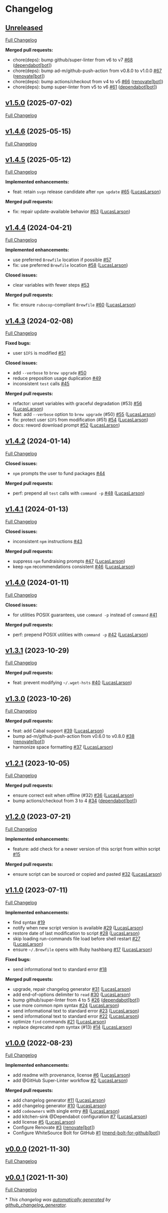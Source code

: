 # Changelog

## [Unreleased](https://github.com/LucasLarson/update/tree/HEAD)

[Full Changelog](https://github.com/LucasLarson/update/compare/v1.5.0...HEAD)

**Merged pull requests:**

- chore\(deps\): bump github/super-linter from v6 to v7 [\#68](https://github.com/LucasLarson/update/pull/68) ([dependabot[bot]](https://github.com/apps/dependabot))
- chore\(deps\): bump ad-m/github-push-action from v0.8.0 to v1.0.0 [\#67](https://github.com/LucasLarson/update/pull/67) ([renovate[bot]](https://github.com/apps/renovate))
- chore\(deps\): bump actions/checkout from v4 to v5 [\#66](https://github.com/LucasLarson/update/pull/66) ([renovate[bot]](https://github.com/apps/renovate))
- chore\(deps\): bump super-linter from v5 to v6 [\#61](https://github.com/LucasLarson/update/pull/61) ([dependabot[bot]](https://github.com/apps/dependabot))

## [v1.5.0](https://github.com/LucasLarson/update/tree/v1.5.0) (2025-07-02)

[Full Changelog](https://github.com/LucasLarson/update/compare/v1.4.6...v1.5.0)

## [v1.4.6](https://github.com/LucasLarson/update/tree/v1.4.6) (2025-05-15)

[Full Changelog](https://github.com/LucasLarson/update/compare/v1.4.5...v1.4.6)

## [v1.4.5](https://github.com/LucasLarson/update/tree/v1.4.5) (2025-05-12)

[Full Changelog](https://github.com/LucasLarson/update/compare/v1.4.4...v1.4.5)

**Implemented enhancements:**

- feat: retain `svgo` release candidate after `npm update` [\#65](https://github.com/LucasLarson/update/pull/65) ([LucasLarson](https://github.com/LucasLarson))

**Merged pull requests:**

- fix: repair update-available behavior [\#63](https://github.com/LucasLarson/update/pull/63) ([LucasLarson](https://github.com/LucasLarson))

## [v1.4.4](https://github.com/LucasLarson/update/tree/v1.4.4) (2024-04-21)

[Full Changelog](https://github.com/LucasLarson/update/compare/v1.4.3...v1.4.4)

**Implemented enhancements:**

- use preferred `Brewfile` location if possible [\#57](https://github.com/LucasLarson/update/issues/57)
- fix: use preferred `Brewfile` location [\#58](https://github.com/LucasLarson/update/pull/58) ([LucasLarson](https://github.com/LucasLarson))

**Closed issues:**

- clear variables with fewer steps [\#53](https://github.com/LucasLarson/update/issues/53)

**Merged pull requests:**

- fix: ensure `rubocop`-compliant `Brewfile` [\#60](https://github.com/LucasLarson/update/pull/60) ([LucasLarson](https://github.com/LucasLarson))

## [v1.4.3](https://github.com/LucasLarson/update/tree/v1.4.3) (2024-02-08)

[Full Changelog](https://github.com/LucasLarson/update/compare/v1.4.2...v1.4.3)

**Fixed bugs:**

- user `$IFS` is modified [\#51](https://github.com/LucasLarson/update/issues/51)

**Closed issues:**

- add `--verbose` to `brew upgrade` [\#50](https://github.com/LucasLarson/update/issues/50)
- reduce preposition usage duplication [\#49](https://github.com/LucasLarson/update/issues/49)
- inconsistent `test` calls [\#45](https://github.com/LucasLarson/update/issues/45)

**Merged pull requests:**

- refactor: unset variables with graceful degradation \(\#53\) [\#56](https://github.com/LucasLarson/update/pull/56) ([LucasLarson](https://github.com/LucasLarson))
- feat: add `--verbose` option to `brew upgrade` \(\#50\) [\#55](https://github.com/LucasLarson/update/pull/55) ([LucasLarson](https://github.com/LucasLarson))
- fix: protect user `$IFS` from modification \(\#51\) [\#54](https://github.com/LucasLarson/update/pull/54) ([LucasLarson](https://github.com/LucasLarson))
- docs: reword download prompt [\#52](https://github.com/LucasLarson/update/pull/52) ([LucasLarson](https://github.com/LucasLarson))

## [v1.4.2](https://github.com/LucasLarson/update/tree/v1.4.2) (2024-01-14)

[Full Changelog](https://github.com/LucasLarson/update/compare/v1.4.1...v1.4.2)

**Closed issues:**

- `npm` prompts the user to fund packages [\#44](https://github.com/LucasLarson/update/issues/44)

**Merged pull requests:**

- perf: prepend all `test` calls with `command -p` [\#48](https://github.com/LucasLarson/update/pull/48) ([LucasLarson](https://github.com/LucasLarson))

## [v1.4.1](https://github.com/LucasLarson/update/tree/v1.4.1) (2024-01-13)

[Full Changelog](https://github.com/LucasLarson/update/compare/v1.4.0...v1.4.1)

**Closed issues:**

- inconsistent `npm` instructions [\#43](https://github.com/LucasLarson/update/issues/43)

**Merged pull requests:**

- suppress `npm` fundraising prompts [\#47](https://github.com/LucasLarson/update/pull/47) ([LucasLarson](https://github.com/LucasLarson))
- keep `npm` recommendations consistent [\#46](https://github.com/LucasLarson/update/pull/46) ([LucasLarson](https://github.com/LucasLarson))

## [v1.4.0](https://github.com/LucasLarson/update/tree/v1.4.0) (2024-01-11)

[Full Changelog](https://github.com/LucasLarson/update/compare/v1.3.1...v1.4.0)

**Closed issues:**

- for utilities POSIX guarantees, use `command -p` instead of `command` [\#41](https://github.com/LucasLarson/update/issues/41)

**Merged pull requests:**

- perf: prepend POSIX utilities with `command -p` [\#42](https://github.com/LucasLarson/update/pull/42) ([LucasLarson](https://github.com/LucasLarson))

## [v1.3.1](https://github.com/LucasLarson/update/tree/v1.3.1) (2023-10-29)

[Full Changelog](https://github.com/LucasLarson/update/compare/v1.3.0...v1.3.1)

**Merged pull requests:**

- feat: prevent modifying `~/.wget-hsts` [\#40](https://github.com/LucasLarson/update/pull/40) ([LucasLarson](https://github.com/LucasLarson))

## [v1.3.0](https://github.com/LucasLarson/update/tree/v1.3.0) (2023-10-26)

[Full Changelog](https://github.com/LucasLarson/update/compare/v1.2.1...v1.3.0)

**Merged pull requests:**

- feat: add Cabal support [\#39](https://github.com/LucasLarson/update/pull/39) ([LucasLarson](https://github.com/LucasLarson))
- bump ad-m/github-push-action from v0.6.0 to v0.8.0 [\#38](https://github.com/LucasLarson/update/pull/38) ([renovate[bot]](https://github.com/apps/renovate))
- harmonize space formatting [\#37](https://github.com/LucasLarson/update/pull/37) ([LucasLarson](https://github.com/LucasLarson))

## [v1.2.1](https://github.com/LucasLarson/update/tree/v1.2.1) (2023-10-05)

[Full Changelog](https://github.com/LucasLarson/update/compare/v1.2.0...v1.2.1)

**Merged pull requests:**

- ensure correct exit when offline \(\#32\) [\#36](https://github.com/LucasLarson/update/pull/36) ([LucasLarson](https://github.com/LucasLarson))
- bump actions/checkout from 3 to 4 [\#34](https://github.com/LucasLarson/update/pull/34) ([dependabot[bot]](https://github.com/apps/dependabot))

## [v1.2.0](https://github.com/LucasLarson/update/tree/v1.2.0) (2023-07-21)

[Full Changelog](https://github.com/LucasLarson/update/compare/v1.1.0...v1.2.0)

**Implemented enhancements:**

- feature: add check for a newer version of this script from within script [\#15](https://github.com/LucasLarson/update/issues/15)

**Merged pull requests:**

- ensure script can be sourced or copied and pasted [\#32](https://github.com/LucasLarson/update/pull/32) ([LucasLarson](https://github.com/LucasLarson))

## [v1.1.0](https://github.com/LucasLarson/update/tree/v1.1.0) (2023-07-11)

[Full Changelog](https://github.com/LucasLarson/update/compare/v1.0.0...v1.1.0)

**Implemented enhancements:**

- find syntax [\#19](https://github.com/LucasLarson/update/issues/19)
- notify when new script version is available [\#29](https://github.com/LucasLarson/update/pull/29) ([LucasLarson](https://github.com/LucasLarson))
- restore date of last modification to script [\#28](https://github.com/LucasLarson/update/pull/28) ([LucasLarson](https://github.com/LucasLarson))
- skip loading run-commands file load before shell restart [\#27](https://github.com/LucasLarson/update/pull/27) ([LucasLarson](https://github.com/LucasLarson))
- ensure `~/.Brewfile` opens with Ruby hashbang [\#17](https://github.com/LucasLarson/update/pull/17) ([LucasLarson](https://github.com/LucasLarson))

**Fixed bugs:**

- send informational text to standard error [\#18](https://github.com/LucasLarson/update/issues/18)

**Merged pull requests:**

- upgrade, repair changelog generator [\#31](https://github.com/LucasLarson/update/pull/31) ([LucasLarson](https://github.com/LucasLarson))
- add end-of-options delimiter to `read` [\#30](https://github.com/LucasLarson/update/pull/30) ([LucasLarson](https://github.com/LucasLarson))
- bump github/super-linter from 4 to 5 [\#26](https://github.com/LucasLarson/update/pull/26) ([dependabot[bot]](https://github.com/apps/dependabot))
- use more common npm syntax [\#24](https://github.com/LucasLarson/update/pull/24) ([LucasLarson](https://github.com/LucasLarson))
- send informational text to standard error [\#23](https://github.com/LucasLarson/update/pull/23) ([LucasLarson](https://github.com/LucasLarson))
- send informational text to standard error [\#22](https://github.com/LucasLarson/update/pull/22) ([LucasLarson](https://github.com/LucasLarson))
- optimize `find` commands [\#21](https://github.com/LucasLarson/update/pull/21) ([LucasLarson](https://github.com/LucasLarson))
- replace deprecated npm syntax \(\#13\) [\#14](https://github.com/LucasLarson/update/pull/14) ([LucasLarson](https://github.com/LucasLarson))

## [v1.0.0](https://github.com/LucasLarson/update/tree/v1.0.0) (2022-08-23)

[Full Changelog](https://github.com/LucasLarson/update/compare/v0.0.0...v1.0.0)

**Implemented enhancements:**

- add readme with provenance, license [\#6](https://github.com/LucasLarson/update/pull/6) ([LucasLarson](https://github.com/LucasLarson))
- add @GitHub Super-Linter workflow [\#2](https://github.com/LucasLarson/update/pull/2) ([LucasLarson](https://github.com/LucasLarson))

**Merged pull requests:**

- add changelog generator [\#11](https://github.com/LucasLarson/update/pull/11) ([LucasLarson](https://github.com/LucasLarson))
- add changelog generator [\#10](https://github.com/LucasLarson/update/pull/10) ([LucasLarson](https://github.com/LucasLarson))
- add `codeowners` with single entry [\#8](https://github.com/LucasLarson/update/pull/8) ([LucasLarson](https://github.com/LucasLarson))
- add kitchen-sink @Dependabot configuration [\#7](https://github.com/LucasLarson/update/pull/7) ([LucasLarson](https://github.com/LucasLarson))
- add license [\#5](https://github.com/LucasLarson/update/pull/5) ([LucasLarson](https://github.com/LucasLarson))
- Configure Renovate [\#3](https://github.com/LucasLarson/update/pull/3) ([renovate[bot]](https://github.com/apps/renovate))
- Configure WhiteSource Bolt for GitHub [\#1](https://github.com/LucasLarson/update/pull/1) ([mend-bolt-for-github[bot]](https://github.com/apps/mend-bolt-for-github))

## [v0.0.0](https://github.com/LucasLarson/update/tree/v0.0.0) (2021-11-30)

[Full Changelog](https://github.com/LucasLarson/update/compare/v0.0.1...v0.0.0)

## [v0.0.1](https://github.com/LucasLarson/update/tree/v0.0.1) (2021-11-30)

[Full Changelog](https://github.com/LucasLarson/update/compare/2d139b7da18273660b698d9fa041efaaeee0c94c...v0.0.1)

\* *This changelog was [automatically generated](./.github/workflows/changelog.yml) by [github_changelog_generator](https://github.com/github-changelog-generator/github-changelog-generator).*
